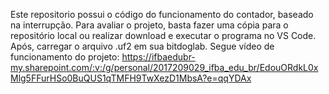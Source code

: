 Este repositorio possui o código do funcionamento do contador, baseado na interrupção. Para avaliar o projeto, basta fazer uma cópia para o repositório local ou realizar download e executar o programa no VS Code. Após, carregar o arquivo .uf2 em sua bitdoglab. Segue vídeo de funcionamento do projeto: https://ifbaedubr-my.sharepoint.com/:v:/g/personal/2017209029_ifba_edu_br/EdouORdkL0xMlg5FFurHSo0BuQUS1qTMFH9TwXezD1MbsA?e=qqYDAx

